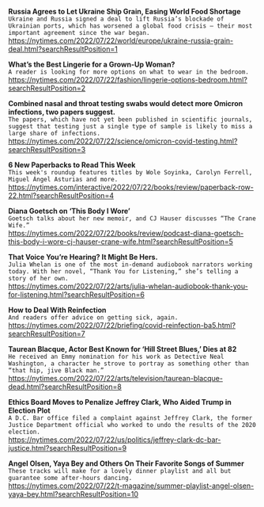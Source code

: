 **Russia Agrees to Let Ukraine Ship Grain, Easing World Food Shortage**\
`Ukraine and Russia signed a deal to lift Russia’s blockade of Ukrainian ports, which has worsened a global food crisis — their most important agreement since the war began.`\
https://nytimes.com/2022/07/22/world/europe/ukraine-russia-grain-deal.html?searchResultPosition=1

**What’s the Best Lingerie for a Grown-Up Woman?**\
`A reader is looking for more options on what to wear in the bedroom.`\
https://nytimes.com/2022/07/22/fashion/lingerie-options-bedroom.html?searchResultPosition=2

**Combined nasal and throat testing swabs would detect more Omicron infections, two papers suggest.**\
`The papers, which have not yet been published in scientific journals, suggest that testing just a single type of sample is likely to miss a large share of infections.`\
https://nytimes.com/2022/07/22/science/omicron-covid-testing.html?searchResultPosition=3

**6 New Paperbacks to Read This Week**\
`This week's roundup features titles by Wole Soyinka, Carolyn Ferrell, Miguel Ángel Asturias and more.`\
https://nytimes.com/interactive/2022/07/22/books/review/paperback-row-22.html?searchResultPosition=4

**Diana Goetsch on ‘This Body I Wore’**\
`Goetsch talks about her new memoir, and CJ Hauser discusses “The Crane Wife.”`\
https://nytimes.com/2022/07/22/books/review/podcast-diana-goetsch-this-body-i-wore-cj-hauser-crane-wife.html?searchResultPosition=5

**That Voice You’re Hearing? It Might Be Hers.**\
`Julia Whelan is one of the most in-demand audiobook narrators working today. With her novel, “Thank You for Listening,” she’s telling a story of her own.`\
https://nytimes.com/2022/07/22/arts/julia-whelan-audiobook-thank-you-for-listening.html?searchResultPosition=6

**How to Deal With Reinfection**\
`And readers offer advice on getting sick, again.`\
https://nytimes.com/2022/07/22/briefing/covid-reinfection-ba5.html?searchResultPosition=7

**Taurean Blacque, Actor Best Known for ‘Hill Street Blues,’ Dies at 82**\
`He received an Emmy nomination for his work as Detective Neal Washington, a character he strove to portray as something other than “that hip, jive Black man.”`\
https://nytimes.com/2022/07/22/arts/television/taurean-blacque-dead.html?searchResultPosition=8

**Ethics Board Moves to Penalize Jeffrey Clark, Who Aided Trump in Election Plot**\
`A D.C. Bar office filed a complaint against Jeffrey Clark, the former Justice Department official who worked to undo the results of the 2020 election.`\
https://nytimes.com/2022/07/22/us/politics/jeffrey-clark-dc-bar-justice.html?searchResultPosition=9

**Angel Olsen, Yaya Bey and Others On Their Favorite Songs of Summer**\
`These tracks will make for a lovely dinner playlist and all but guarantee some after-hours dancing.`\
https://nytimes.com/2022/07/22/t-magazine/summer-playlist-angel-olsen-yaya-bey.html?searchResultPosition=10

